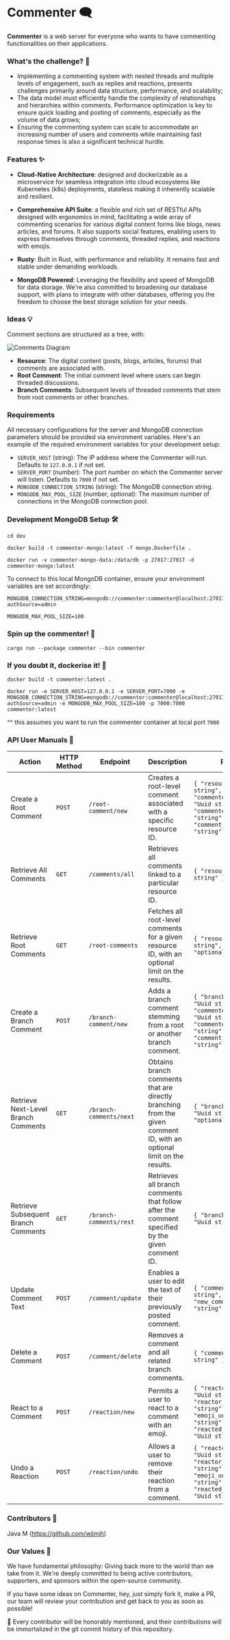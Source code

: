 # Commenter 🗨️

**Commenter** is a web server for everyone who wants to have commenting functionalities on their applications.

### What's the challenge? 💪

- Implementing a commenting system with nested threads and multiple levels of engagement, such as replies and reactions,
  presents challenges primarily around data structure, performance, and scalability;
- The data model must efficiently handle the complexity of relationships and hierarchies within comments. Performance
  optimization is key to ensure quick loading and posting of comments, especially as the volume of data grows;
- Ensuring the commenting system can scale to accommodate an increasing number of users and comments while maintaining
  fast response times is also a significant technical hurdle.

### Features ✨

- **Cloud-Native Architecture**: designed and dockerizable as a microservice for seamless integration into cloud
  ecosystems like Kubernetes (k8s) deployments, stateless making it inherently scalable and resilient.

- **Comprehensive API Suite**: a flexible and rich set of RESTful APIs designed with ergonomics in mind, facilitating a
  wide array of commenting scenarios for various digital content forms like blogs, news articles, and forums. It also
  supports social features, enabling users to express themselves through comments, threaded replies, and reactions with
  emojis.

- **Rusty**: Built in Rust, with performance and reliability. It remains fast and stable under demanding
  workloads.

- **MongoDB Powered**: Leveraging the flexibility and speed of MongoDB for data storage. We're also committed to
  broadening our database support, with plans to integrate with other databases, offering you the freedom to choose the
  best storage solution for your needs.

### Ideas 💡

Comment sections are structured as a tree, with:

![Comments Diagram](./comments.png)

- **Resource**: The digital content (posts, blogs, articles, forums) that comments are associated with.
- **Root Comment**: The initial comment level where users can begin threaded discussions.
- **Branch Comments**: Subsequent levels of threaded comments that stem from root comments or other branches.

### Requirements

All necessary configurations for the server and MongoDB connection parameters should be provided via environment
variables. Here's an example of the required environment variables for your development setup:

- `SERVER_HOST` (string): The IP address where the Commenter will run. Defaults to `127.0.0.1` if not set.
- `SERVER_PORT` (number): The port number on which the Commenter server will listen. Defaults to `7000` if not set.
- `MONGODB_CONNECTION_STRING` (string): The MongoDB connection string.
- `MONGODB_MAX_POOL_SIZE` (number, optional): The maximum number of connections in the MongoDB connection pool.

### Development MongoDB Setup 🛠️

```
cd dev 

docker build -t commenter-mongo:latest -f mongo.Dockerfile .

docker run -v commenter-mongo-data:/data/db -p 27017:27017 -d commenter-mongo:latest
```

To connect to this local MongoDB container, ensure your environment variables are set accordingly:

```
MONGODB_CONNECTION_STRING=mongodb://commenter:commenter@localhost:27017/commenter?authSource=admin

MONGODB_MAX_POOL_SIZE=100
```

### Spin up the commenter! 🚀

```
cargo run --package commenter --bin commenter
```

### If you doubt it, dockerise it! 🐳

```
docker build -t commenter:latest .

docker run -e SERVER_HOST=127.0.0.1 -e SERVER_PORT=7000 -e MONGODB_CONNECTION_STRING=mongodb://commenter:commenter@localhost:27017/commenter?authSource=admin -e MONGODB_MAX_POOL_SIZE=100 -p 7000:7000 commenter:latest
```

^^ this assumes you want to run the commenter container at local port `7000`

### API User Manuals 📘

| Action                              | HTTP Method | Endpoint                | Description                                                                                                           | Payload                                                                                                                                 |
|-------------------------------------|-------------|-------------------------|-----------------------------------------------------------------------------------------------------------------------|-----------------------------------------------------------------------------------------------------------------------------------------|
| Create a Root Comment               | `POST`      | `/root-comment/new`     | Creates a root-level comment associated with a specific resource ID.                                                  | `{ "resource_id": "Uuid string", "commenter_account_id": "Uuid string", "commenter_username": "string", "comment_text": "string" }`     |
| Retrieve All Comments               | `GET`       | `/comments/all`         | Retrieves all comments linked to a particular resource ID.                                                            | `{ "resource_id": "Uuid string" }`                                                                                                      |
| Retrieve Root Comments              | `GET`       | `/root-comments`        | Fetches all root-level comments for a given resource ID, with an optional limit on the results.                       | `{ "resource_id": "Uuid string", "limit": "optional u32" }`                                                                             |
| Create a Branch Comment             | `POST`      | `/branch-comment/new`   | Adds a branch comment stemming from a root or another branch comment.                                                 | `{ "branched_from": "Uuid string", "commenter_account_id": "Uuid string", "commenter_username": "string", "comment_text": "string" }`   |
| Retrieve Next-Level Branch Comments | `GET`       | `/branch-comments/next` | Obtains branch comments that are directly branching from the given comment ID, with an optional limit on the results. | `{ "branched_from": "Uuid string", "limit": "optional u32" }`                                                                           |
| Retrieve Subsequent Branch Comments | `GET`       | `/branch-comments/rest` | Retrieves all branch comments that follow after the comment specified by the given comment ID.                        | `{ "branched_from": "Uuid string" }`                                                                                                    |
| Update Comment Text                 | `POST`      | `/comment/update`       | Enables a user to edit the text of their previously posted comment.                                                   | `{ "comment_id": "Uuid string", "new_comment_text": "string" }`                                                                         |
| Delete a Comment                    | `POST`      | `/comment/delete`       | Removes a comment and all related branch comments.                                                                    | `{ "comment_id": "Uuid string" }`                                                                                                       |
| React to a Comment                  | `POST`      | `/reaction/new`         | Permits a user to react to a comment with an emoji.                                                                   | `{ "reactor_account_id": "Uuid string", "reactor_username": "string", "emoji_unicode": "string", "reacted_comment_id": "Uuid string" }` |
| Undo a Reaction                     | `POST`      | `/reaction/undo`        | Allows a user to remove their reaction from a comment.                                                                | `{ "reactor_account_id": "Uuid string", "reactor_username": "string", "emoji_unicode": "string", "reacted_comment_id": "Uuid string" }` |

### Contributors 👥

Java M (https://github.com/wjjmjh)

### Our Values 🌟

We have fundamental philosophy: Giving back more to the world than we take from it. We're deeply committed to being
active contributors, supporters, and sponsors within the open-source community.

If you have some ideas on Commenter, hey, just simply fork it, make a PR, our team will review your contribution and get
back to you as soon as possible!

🥇 Every contributor will be honorably mentioned, and their contributions will be immortalized in the git commit history
of this repository.
